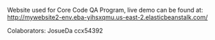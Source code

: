 Website used for Core Code QA Program, live demo can be found at: 
http://mywebsite2-env.eba-yihsxqmu.us-east-2.elasticbeanstalk.com/

Colaborators:
JosueDa
ccx54392
